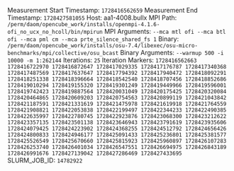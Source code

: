 Measurement Start Timestamp: `1728416562659`
Measurement End Timestamp: `1728427581055`
Host: aa1-4008.bullx
MPI Path: `/perm/daom/opencube_work/installs/openmpi-4.1.6-ofi_no_ucx_no_hcoll/bin/mpirun`
MPI Arguments: `--mca mtl ofi --mca btl ofi --mca pml cm --mca prte_silence_shared_fs 1`
Binary: `/perm/daom/opencube_work/installs/osu-7.4/libexec/osu-micro-benchmarks/mpi/collective/osu_bcast`
Binary Arguments: `--warmup 500 -i 10000 -m 1:262144`
Iterations: `25`
Iteration Markers: `1728416562663 1728416722970 1728416872647 1728417029335 1728417176787 1728417340368 1728417487569 1728417637647 1728417794392 1728417940472 1728418092291 1728418251338 1728418396664 1728418542540 1728418707456 1728418852686 1728419010294 1728419155320 1728419301249 1728419449966 1728419596001 1728419742423 1728419887564 1728420031049 1728420175425 1728420320084 1728420464865 1728420609203 1728420754563 1728420899119 1728421043842 1728421187591 1728421331619 1728421475978 1728421619918 1728421764559 1728421908821 1728422053838 1728422199497 1728422344233 1728422490385 1728422635997 1728422780745 1728422923876 1728423068300 1728423212622 1728423357135 1728423501138 1728423646943 1728423791619 1728423935606 1728424079425 1728424223902 1728424368255 1728424512792 1728424656426 1728424800833 1728424946177 1728425091433 1728425236801 1728425381577 1728425526549 1728425670660 1728425815923 1728425960897 1728426107283 1728426253740 1728426401034 1728426547551 1728426694975 1728426843189 1728426991676 1728427139042 1728427286469 1728427433695`
SLURM_JOB_ID: `14782922`
